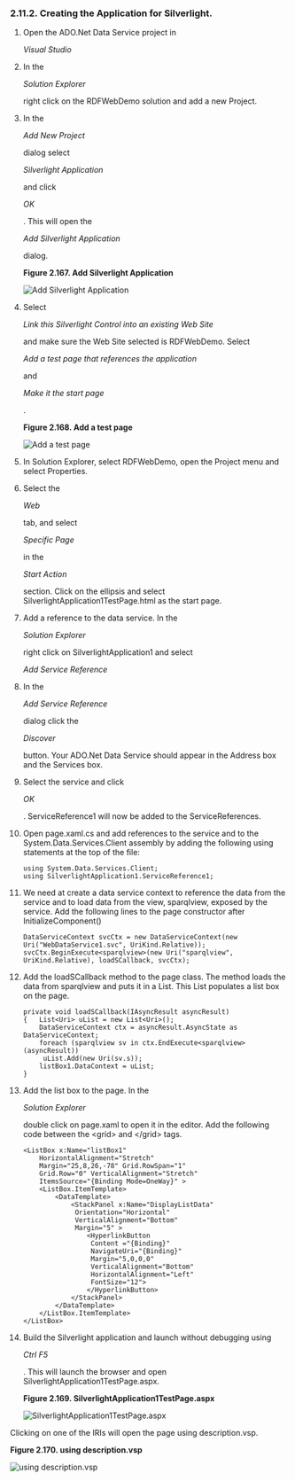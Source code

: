 <div>

<div>

<div>

<div>

### 2.11.2. Creating the Application for Silverlight.

</div>

</div>

</div>

<div>

1.  Open the ADO.Net Data Service project in

    <span class="emphasis">*Visual Studio*</span>

2.  In the

    <span class="emphasis">*Solution Explorer*</span>

    right click on the RDFWebDemo solution and add a new Project.

3.  In the

    <span class="emphasis">*Add New Project*</span>

    dialog select

    <span class="emphasis">*Silverlight Application*</span>

    and click

    <span class="emphasis">*OK*</span>

    . This will open the

    <span class="emphasis">*Add Silverlight Application*</span>

    dialog.

    <div>

    <div>

    **Figure 2.167. Add Silverlight Application**

    <div>

    <div>

    ![Add Silverlight Application](images/ui/sparqlwinf32.png)

    </div>

    </div>

    </div>

      

    </div>

4.  Select

    <span class="emphasis">*Link this Silverlight Control into an
    existing Web Site*</span>

    and make sure the Web Site selected is RDFWebDemo. Select

    <span class="emphasis">*Add a test page that references the
    application*</span>

    and

    <span class="emphasis">*Make it the start page*</span>

    .

    <div>

    <div>

    **Figure 2.168. Add a test page**

    <div>

    <div>

    ![Add a test page](images/ui/sparqlwinf33.png)

    </div>

    </div>

    </div>

      

    </div>

5.  In Solution Explorer, select RDFWebDemo, open the Project menu and
    select Properties.

6.  Select the

    <span class="emphasis">*Web*</span>

    tab, and select

    <span class="emphasis">*Specific Page*</span>

    in the

    <span class="emphasis">*Start Action*</span>

    section. Click on the ellipsis and select
    SilverlightApplication1TestPage.html as the start page.

7.  Add a reference to the data service. In the

    <span class="emphasis">*Solution Explorer*</span>

    right click on SilverlightApplication1 and select

    <span class="emphasis">*Add Service Reference*</span>

8.  In the

    <span class="emphasis">*Add Service Reference*</span>

    dialog click the

    <span class="emphasis">*Discover*</span>

    button. Your ADO.Net Data Service should appear in the Address box
    and the Services box.

9.  Select the service and click

    <span class="emphasis">*OK*</span>

    . ServiceReference1 will now be added to the ServiceReferences.

10. Open page.xaml.cs and add references to the service and to the
    System.Data.Services.Client assembly by adding the following using
    statements at the top of the file:

    ``` programlisting
    using System.Data.Services.Client;
    using SilverlightApplication1.ServiceReference1;
    ```

11. We need at create a data service context to reference the data from
    the service and to load data from the view, sparqlview, exposed by
    the service. Add the following lines to the page constructor after
    InitializeComponent()

    ``` programlisting
    DataServiceContext svcCtx = new DataServiceContext(new Uri("WebDataService1.svc", UriKind.Relative));
    svcCtx.BeginExecute<sparqlview>(new Uri("sparqlview", UriKind.Relative), loadSCallback, svcCtx);
    ```

12. Add the loadSCallback method to the page class. The method loads the
    data from sparqlview and puts it in a List. This List populates a
    list box on the page.

    ``` programlisting
    private void loadSCallback(IAsyncResult asyncResult)
    {   List<Uri> uList = new List<Uri>();
        DataServiceContext ctx = asyncResult.AsyncState as DataServiceContext;
        foreach (sparqlview sv in ctx.EndExecute<sparqlview>(asyncResult))
         uList.Add(new Uri(sv.s));
        listBox1.DataContext = uList;
    }
    ```

13. Add the list box to the page. In the

    <span class="emphasis">*Solution Explorer*</span>

    double click on page.xaml to open it in the editor. Add the
    following code between the \<grid\> and \</grid\> tags.

    ``` programlisting
    <ListBox x:Name="listBox1"
        HorizontalAlignment="Stretch"
        Margin="25,8,26,-78" Grid.RowSpan="1"
        Grid.Row="0" VerticalAlignment="Stretch"
        ItemsSource="{Binding Mode=OneWay}" >
        <ListBox.ItemTemplate>
            <DataTemplate>
                <StackPanel x:Name="DisplayListData"
                 Orientation="Horizontal"
                 VerticalAlignment="Bottom"
                 Margin="5" >
                    <HyperlinkButton
                     Content ="{Binding}"
                     NavigateUri="{Binding}"
                     Margin="5,0,0,0"
                     VerticalAlignment="Bottom"
                     HorizontalAlignment="Left"
                     FontSize="12">
                    </HyperlinkButton>
                </StackPanel>
            </DataTemplate>
        </ListBox.ItemTemplate>
    </ListBox>
    ```

14. Build the Silverlight application and launch without debugging using

    <span class="emphasis">*Ctrl F5*</span>

    . This will launch the browser and open
    SilverlightApplication1TestPage.aspx.

    <div>

    <div>

    **Figure 2.169. SilverlightApplication1TestPage.aspx**

    <div>

    <div>

    ![SilverlightApplication1TestPage.aspx](images/ui/sparqlwinf34.png)

    </div>

    </div>

    </div>

      

    </div>

</div>

Clicking on one of the IRIs will open the page using description.vsp.

<div>

<div>

**Figure 2.170. using description.vsp**

<div>

<div>

![using description.vsp](images/ui/sparqlwinf35.png)

</div>

</div>

</div>

  

</div>

</div>
